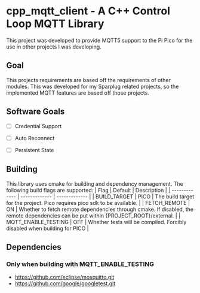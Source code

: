 
# cpp_mqtt_client - A C++ Control Loop MQTT Library
This project was developed to provide MQTT5 support to the Pi Pico for the use in other projects I was developing.

## Goal
This projects requirements are based off the requirements of other modules. This was developed for my Sparplug related projects, so the implemented MQTT features are based off those projects. 

## Software Goals
- [ ] Credential Support
- [ ] Auto Reconnect
- [ ] Persistent State


## Building
This library uses cmake for building and dependency management.
The following build flags are supported:
| Flag  | Default | Description |
| ------------- | ------------- |  ------------- |
| BUILD_TARGET | PICO | The build target for the project. Pico requires pico sdk to be available. |
| FETCH_REMOTE | ON | Whether to fetch remote dependencies through cmake. If disabled, the remote dependencies can be put within {PROJECT_ROOT}/external. |
| MQTT_ENABLE_TESTING | OFF | Whether tests will be compiled. Forcibly disabled when building for PICO |

## Dependencies
### Only when building with MQTT_ENABLE_TESTING
- https://github.com/eclipse/mosquitto.git
- https://github.com/google/googletest.git
